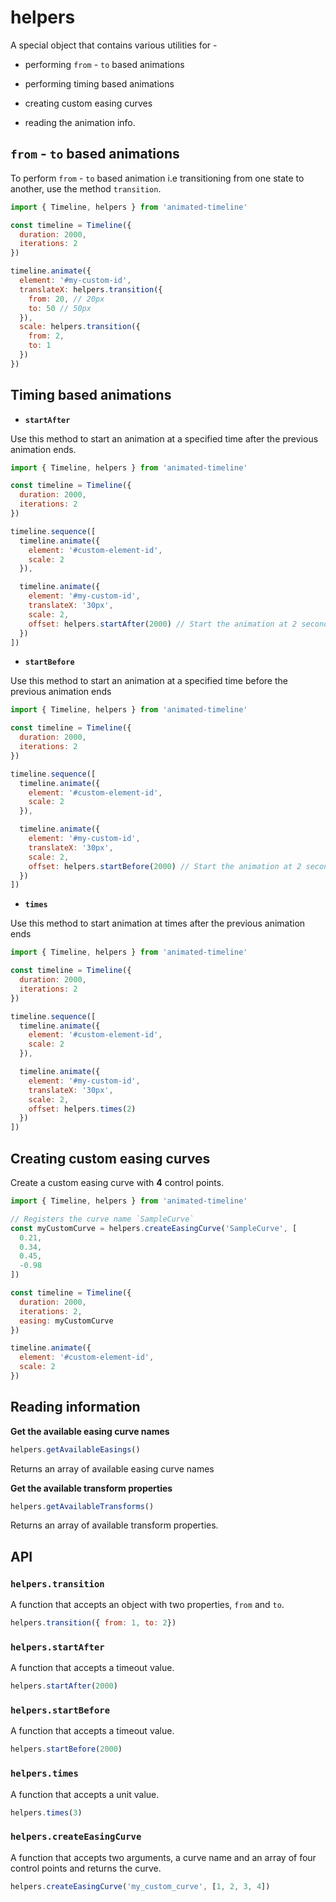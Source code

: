 # helpers

A special object that contains various utilities for -

* performing `from` - `to` based animations

* performing timing based animations

* creating custom easing curves

* reading the animation info.

## `from` - `to` based animations

To perform `from` - `to` based animation i.e transitioning from one state to another, use the method `transition`.

```js
import { Timeline, helpers } from 'animated-timeline'

const timeline = Timeline({
  duration: 2000,
  iterations: 2
})

timeline.animate({
  element: '#my-custom-id',
  translateX: helpers.transition({
    from: 20, // 20px
    to: 50 // 50px
  }),
  scale: helpers.transition({
    from: 2,
    to: 1
  })
})
```

## Timing based animations

* **`startAfter`**

Use this method to start an animation at a specified time after the previous animation ends.

```js
import { Timeline, helpers } from 'animated-timeline'

const timeline = Timeline({
  duration: 2000,
  iterations: 2
})

timeline.sequence([
  timeline.animate({
    element: '#custom-element-id',
    scale: 2
  }),

  timeline.animate({
    element: '#my-custom-id',
    translateX: '30px',
    scale: 2,
    offset: helpers.startAfter(2000) // Start the animation at 2 seconds after the previous animation ends.
  })
])
```

* **`startBefore`**

Use this method to start an animation at a specified time before the previous animation ends

```js
import { Timeline, helpers } from 'animated-timeline'

const timeline = Timeline({
  duration: 2000,
  iterations: 2
})

timeline.sequence([
  timeline.animate({
    element: '#custom-element-id',
    scale: 2
  }),

  timeline.animate({
    element: '#my-custom-id',
    translateX: '30px',
    scale: 2,
    offset: helpers.startBefore(2000) // Start the animation at 2 seconds before the previous animation ends.
  })
])
```

* **`times`**

Use this method to start animation at times after the previous animation ends

```js
import { Timeline, helpers } from 'animated-timeline'

const timeline = Timeline({
  duration: 2000,
  iterations: 2
})

timeline.sequence([
  timeline.animate({
    element: '#custom-element-id',
    scale: 2
  }),

  timeline.animate({
    element: '#my-custom-id',
    translateX: '30px',
    scale: 2,
    offset: helpers.times(2)
  })
])
```

## Creating custom easing curves

Create a custom easing curve with **4** control points.

```js
import { Timeline, helpers } from 'animated-timeline'

// Registers the curve name `SampleCurve`
const myCustomCurve = helpers.createEasingCurve('SampleCurve', [
  0.21,
  0.34,
  0.45,
  -0.98
])

const timeline = Timeline({
  duration: 2000,
  iterations: 2,
  easing: myCustomCurve
})

timeline.animate({
  element: '#custom-element-id',
  scale: 2
})
```

## Reading information

**Get the available easing curve names**

```js
helpers.getAvailableEasings()
```

Returns an array of available easing curve names

**Get the available transform properties**

```js
helpers.getAvailableTransforms()
```

Returns an array of available transform properties.

## API

### `helpers.transition`

A function that accepts an object with two properties, `from` and `to`.

```js
helpers.transition({ from: 1, to: 2})
```

### `helpers.startAfter`

A function that accepts a timeout value.

```js
helpers.startAfter(2000)
```

### `helpers.startBefore`

A function that accepts a timeout value.

```js
helpers.startBefore(2000)
```

### `helpers.times`

A function that accepts a unit value.

```js
helpers.times(3)
```

### `helpers.createEasingCurve`

A function that accepts two arguments, a curve name and an array of four control points and returns the curve.

```js
helpers.createEasingCurve('my_custom_curve', [1, 2, 3, 4])
```
